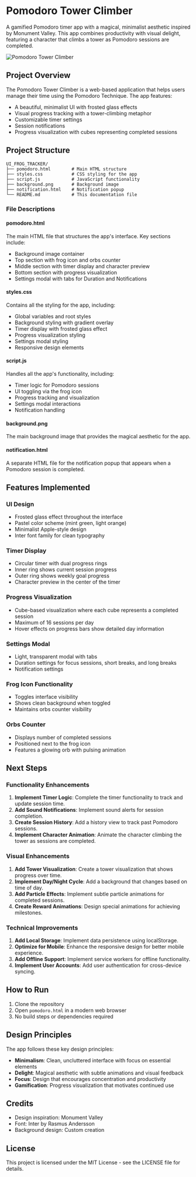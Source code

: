 # Pomodoro Tower Climber

A gamified Pomodoro timer app with a magical, minimalist aesthetic inspired by Monument Valley. This app combines productivity with visual delight, featuring a character that climbs a tower as Pomodoro sessions are completed.

![Pomodoro Tower Climber](screenshot.png)

## Project Overview

The Pomodoro Tower Climber is a web-based application that helps users manage their time using the Pomodoro Technique. The app features:

- A beautiful, minimalist UI with frosted glass effects
- Visual progress tracking with a tower-climbing metaphor
- Customizable timer settings
- Session notifications
- Progress visualization with cubes representing completed sessions

## Project Structure

```
UI_FROG_TRACKER/
├── pomodoro.html        # Main HTML structure
├── styles.css           # CSS styling for the app
├── script.js            # JavaScript functionality
├── background.png       # Background image
├── notification.html    # Notification popup
└── README.md            # This documentation file
```

### File Descriptions

#### pomodoro.html
The main HTML file that structures the app's interface. Key sections include:
- Background image container
- Top section with frog icon and orbs counter
- Middle section with timer display and character preview
- Bottom section with progress visualization
- Settings modal with tabs for Duration and Notifications

#### styles.css
Contains all the styling for the app, including:
- Global variables and root styles
- Background styling with gradient overlay
- Timer display with frosted glass effect
- Progress visualization styling
- Settings modal styling
- Responsive design elements

#### script.js
Handles all the app's functionality, including:
- Timer logic for Pomodoro sessions
- UI toggling via the frog icon
- Progress tracking and visualization
- Settings modal interactions
- Notification handling

#### background.png
The main background image that provides the magical aesthetic for the app.

#### notification.html
A separate HTML file for the notification popup that appears when a Pomodoro session is completed.

## Features Implemented

### UI Design
- Frosted glass effect throughout the interface
- Pastel color scheme (mint green, light orange)
- Minimalist Apple-style design
- Inter font family for clean typography

### Timer Display
- Circular timer with dual progress rings
- Inner ring shows current session progress
- Outer ring shows weekly goal progress
- Character preview in the center of the timer

### Progress Visualization
- Cube-based visualization where each cube represents a completed session
- Maximum of 16 sessions per day
- Hover effects on progress bars show detailed day information

### Settings Modal
- Light, transparent modal with tabs
- Duration settings for focus sessions, short breaks, and long breaks
- Notification settings

### Frog Icon Functionality
- Toggles interface visibility
- Shows clean background when toggled
- Maintains orbs counter visibility

### Orbs Counter
- Displays number of completed sessions
- Positioned next to the frog icon
- Features a glowing orb with pulsing animation

## Next Steps

### Functionality Enhancements
1. **Implement Timer Logic**: Complete the timer functionality to track and update session time.
2. **Add Sound Notifications**: Implement sound alerts for session completion.
3. **Create Session History**: Add a history view to track past Pomodoro sessions.
4. **Implement Character Animation**: Animate the character climbing the tower as sessions are completed.

### Visual Enhancements
1. **Add Tower Visualization**: Create a tower visualization that shows progress over time.
2. **Implement Day/Night Cycle**: Add a background that changes based on time of day.
3. **Add Particle Effects**: Implement subtle particle animations for completed sessions.
4. **Create Reward Animations**: Design special animations for achieving milestones.

### Technical Improvements
1. **Add Local Storage**: Implement data persistence using localStorage.
2. **Optimize for Mobile**: Enhance the responsive design for better mobile experience.
3. **Add Offline Support**: Implement service workers for offline functionality.
4. **Implement User Accounts**: Add user authentication for cross-device syncing.

## How to Run

1. Clone the repository
2. Open `pomodoro.html` in a modern web browser
3. No build steps or dependencies required

## Design Principles

The app follows these key design principles:
- **Minimalism**: Clean, uncluttered interface with focus on essential elements
- **Delight**: Magical aesthetic with subtle animations and visual feedback
- **Focus**: Design that encourages concentration and productivity
- **Gamification**: Progress visualization that motivates continued use

## Credits

- Design inspiration: Monument Valley
- Font: Inter by Rasmus Andersson
- Background design: Custom creation

## License

This project is licensed under the MIT License - see the LICENSE file for details.
